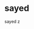 # sayed
sayed
z


























































































































































































